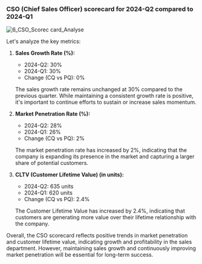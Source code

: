 
### CSO (Chief Sales Officer) scorecard for 2024-Q2 compared to 2024-Q1


![6_CSO_Scorec card_Analyse](https://github.com/Dillipmeher/E-commerce_Fashion_Project--Excel-_Scorecard/assets/143451788/417d5345-73e9-4e70-94fc-1d39ff0a2ee9)



Let's analyze the key metrics:




1. **Sales Growth Rate (%):**
   - 2024-Q2: 30%
   - 2024-Q1: 30%
   - Change (CQ vs PQ): 0%

   The sales growth rate remains unchanged at 30% compared to the previous quarter. While maintaining a consistent growth rate is positive, it's important to continue efforts to sustain or increase sales momentum.

2. **Market Penetration Rate (%):**
   - 2024-Q2: 28%
   - 2024-Q1: 26%
   - Change (CQ vs PQ): 2%

   The market penetration rate has increased by 2%, indicating that the company is expanding its presence in the market and capturing a larger share of potential customers.

3. **CLTV (Customer Lifetime Value) (in units):**
   - 2024-Q2: 635 units
   - 2024-Q1: 620 units
   - Change (CQ vs PQ): 2.4%

   The Customer Lifetime Value has increased by 2.4%, indicating that customers are generating more value over their lifetime relationship with the company.

Overall, the CSO scorecard reflects positive trends in market penetration and customer lifetime value, indicating growth and profitability in the sales department. However, maintaining sales growth and continuously improving market penetration will be essential for long-term success.

